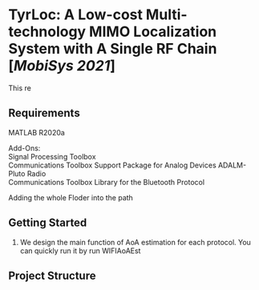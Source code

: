 # TyrLoc: A Low-cost Multi-technology MIMO Localization System with A Single RF Chain [*MobiSys 2021*]  
This re

## Requirements
MATLAB R2020a

Add-Ons:  
Signal Processing Toolbox  
Communications Toolbox Support Package for Analog Devices ADALM-Pluto Radio  
Communications Toolbox Library for the Bluetooth Protocol  

Adding the whole Floder into the path

## Getting Started
1. We design the main function of AoA estimation for each protocol. You can quickly run it by run WIFIAoAEst

## Project Structure

